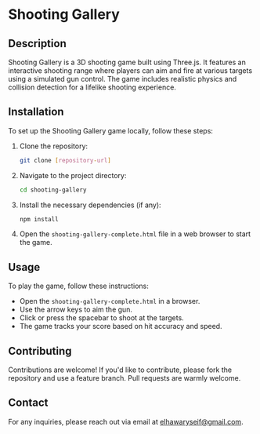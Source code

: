 # Shooting Gallery

## Description
Shooting Gallery is a 3D shooting game built using Three.js. It features an interactive shooting range where players can aim and fire at various targets using a simulated gun control. The game includes realistic physics and collision detection for a lifelike shooting experience.

## Installation

To set up the Shooting Gallery game locally, follow these steps:

1. Clone the repository:
   ```bash
   git clone [repository-url]
   ```
2. Navigate to the project directory:
   ```bash
   cd shooting-gallery
   ```
3. Install the necessary dependencies (if any):
   ```bash
   npm install
   ```
4. Open the `shooting-gallery-complete.html` file in a web browser to start the game.

## Usage

To play the game, follow these instructions:

- Open the `shooting-gallery-complete.html` in a browser.
- Use the arrow keys to aim the gun.
- Click or press the spacebar to shoot at the targets.
- The game tracks your score based on hit accuracy and speed.

## Contributing
Contributions are welcome! If you'd like to contribute, please fork the repository and use a feature branch. Pull requests are warmly welcome.

## Contact
For any inquiries, please reach out via email at elhawaryseif@gmail.com.
